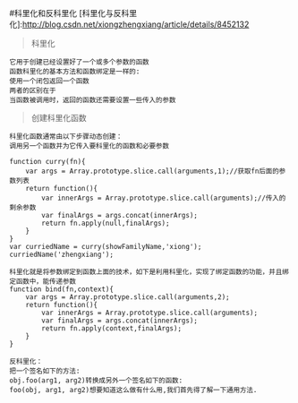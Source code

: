 #科里化和反科里化
[科里化与反科里化]:http://blog.csdn.net/xiongzhengxiang/article/details/8452132

>科里化
	
	它用于创建已经设置好了一个或多个参数的函数
	函数科里化的基本方法和函数绑定是一样的:
	使用一个闭包返回一个函数
	两者的区别在于
	当函数被调用时，返回的函数还需要设置一些传入的参数

>创建科里化函数

	科里化函数通常由以下步骤动态创建：
	调用另一个函数并为它传入要科里化的函数和必要参数

	function curry(fn){  
	    var args = Array.prototype.slice.call(arguments,1);//获取fn后面的参数列表  
	    return function(){  
	    	var innerArgs = Array.prototype.slice.call(arguments);//传入的剩余参数  
	    	var finalArgs = args.concat(innerArgs);  
	    	return fn.apply(null,finalArgs);  
		}  
	}
    var curriedName = curry(showFamilyName,'xiong');  
    curriedName('zhengxiang');

    科里化就是将参数绑定到函数上面的技术，如下是利用科里化，实现了绑定函数的功能，并且绑定函数中，能传递参数 
    function bind(fn,context){  
        var args = Array.prototype.slice.call(arguments,2);  
        return function(){  
            var innerArgs = Array.prototype.slice.call(arguments);  
            var finalArgs = args.concat(innerArgs);  
            return fn.apply(context,finalArgs);  
        }  
    }

    反科里化：
	把一个签名如下的方法:
	obj.foo(arg1, arg2)转换成另外一个签名如下的函数:
	foo(obj, arg1, arg2)想要知道这么做有什么用,我们首先得了解一下通用方法.
	